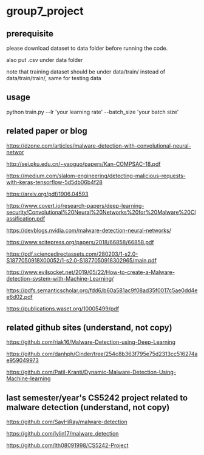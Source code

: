 # group7_project

## prerequisite

please download dataset to data folder before running the code.

also put .csv under data folder

note that training dataset should be under data/train/ instead of data/train/train/, same for testing data

## usage
python train.py --lr 'your learning rate' --batch_size 'your batch size'

## related paper or blog

https://dzone.com/articles/malware-detection-with-convolutional-neural-networ

http://sei.pku.edu.cn/~yaoguo/papers/Kan-COMPSAC-18.pdf

https://medium.com/slalom-engineering/detecting-malicious-requests-with-keras-tensorflow-5d5db06b4f28

https://arxiv.org/pdf/1906.04593

https://www.covert.io/research-papers/deep-learning-security/Convolutional%20Neural%20Networks%20for%20Malware%20Classification.pdf

https://devblogs.nvidia.com/malware-detection-neural-networks/

https://www.scitepress.org/papers/2018/66858/66858.pdf

https://pdf.sciencedirectassets.com/280203/1-s2.0-S1877050918X00052/1-s2.0-S1877050918302965/main.pdf

https://www.evilsocket.net/2019/05/22/How-to-create-a-Malware-detection-system-with-Machine-Learning/

https://pdfs.semanticscholar.org/fdd6/b60a581ac9f08ad35f0017c5ae0dd4ee6d02.pdf

https://publications.waset.org/10005499/pdf

## related github sites (understand, not copy)

https://github.com/riak16/Malware-Detection-using-Deep-Learning

https://github.com/danhph/Cinder/tree/254c8b363f795e75d2313cc516274ae959049973

https://github.com/Patil-Kranti/Dynamic-Malware-Detection-Using-Machine-learning

## last semester/year's CS5242 project related to malware detection (understand, not copy)

https://github.com/SayHiRay/malware-detection

https://github.com/lylin17/malware_detection

https://github.com/lth08091998/CS5242-Project
